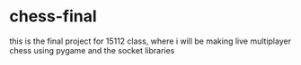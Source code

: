 # chess-final

this is the final project for 15112 class, where i will be making live multiplayer chess using pygame and the socket libraries 
